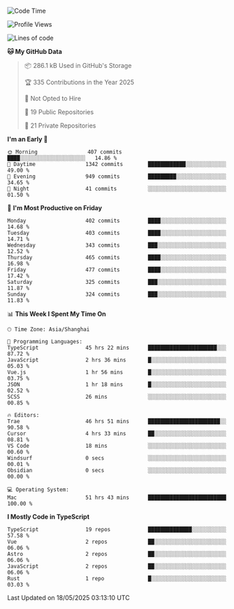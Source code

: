 <!--START_SECTION:waka-->
![Code Time](http://img.shields.io/badge/Code%20Time-3%2C520%20hrs%2011%20mins-blue)

![Profile Views](http://img.shields.io/badge/Profile%20Views-0-blue)

![Lines of code](https://img.shields.io/badge/From%20Hello%20World%20I%27ve%20Written-3.0%20million%20lines%20of%20code-blue)

**🐱 My GitHub Data** 

> 📦 286.1 kB Used in GitHub's Storage 
 > 
> 🏆 335 Contributions in the Year 2025
 > 
> 🚫 Not Opted to Hire
 > 
> 📜 19 Public Repositories 
 > 
> 🔑 21 Private Repositories 
 > 
**I'm an Early 🐤** 

```text
🌞 Morning                407 commits         ████░░░░░░░░░░░░░░░░░░░░░   14.86 % 
🌆 Daytime                1342 commits        ████████████░░░░░░░░░░░░░   49.00 % 
🌃 Evening                949 commits         █████████░░░░░░░░░░░░░░░░   34.65 % 
🌙 Night                  41 commits          ░░░░░░░░░░░░░░░░░░░░░░░░░   01.50 % 
```
📅 **I'm Most Productive on Friday** 

```text
Monday                   402 commits         ████░░░░░░░░░░░░░░░░░░░░░   14.68 % 
Tuesday                  403 commits         ████░░░░░░░░░░░░░░░░░░░░░   14.71 % 
Wednesday                343 commits         ███░░░░░░░░░░░░░░░░░░░░░░   12.52 % 
Thursday                 465 commits         ████░░░░░░░░░░░░░░░░░░░░░   16.98 % 
Friday                   477 commits         ████░░░░░░░░░░░░░░░░░░░░░   17.42 % 
Saturday                 325 commits         ███░░░░░░░░░░░░░░░░░░░░░░   11.87 % 
Sunday                   324 commits         ███░░░░░░░░░░░░░░░░░░░░░░   11.83 % 
```


📊 **This Week I Spent My Time On** 

```text
🕑︎ Time Zone: Asia/Shanghai

💬 Programming Languages: 
TypeScript               45 hrs 22 mins      ██████████████████████░░░   87.72 % 
JavaScript               2 hrs 36 mins       █░░░░░░░░░░░░░░░░░░░░░░░░   05.03 % 
Vue.js                   1 hr 56 mins        █░░░░░░░░░░░░░░░░░░░░░░░░   03.75 % 
JSON                     1 hr 18 mins        █░░░░░░░░░░░░░░░░░░░░░░░░   02.52 % 
SCSS                     26 mins             ░░░░░░░░░░░░░░░░░░░░░░░░░   00.85 % 

🔥 Editors: 
Trae                     46 hrs 51 mins      ███████████████████████░░   90.58 % 
Cursor                   4 hrs 33 mins       ██░░░░░░░░░░░░░░░░░░░░░░░   08.81 % 
VS Code                  18 mins             ░░░░░░░░░░░░░░░░░░░░░░░░░   00.60 % 
Windsurf                 0 secs              ░░░░░░░░░░░░░░░░░░░░░░░░░   00.01 % 
Obsidian                 0 secs              ░░░░░░░░░░░░░░░░░░░░░░░░░   00.00 % 

💻 Operating System: 
Mac                      51 hrs 43 mins      █████████████████████████   100.00 % 
```

**I Mostly Code in TypeScript** 

```text
TypeScript               19 repos            ██████████████░░░░░░░░░░░   57.58 % 
Vue                      2 repos             ██░░░░░░░░░░░░░░░░░░░░░░░   06.06 % 
Astro                    2 repos             ██░░░░░░░░░░░░░░░░░░░░░░░   06.06 % 
JavaScript               2 repos             ██░░░░░░░░░░░░░░░░░░░░░░░   06.06 % 
Rust                     1 repo              █░░░░░░░░░░░░░░░░░░░░░░░░   03.03 % 
```




 Last Updated on 18/05/2025 03:13:10 UTC
<!--END_SECTION:waka-->